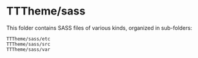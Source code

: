 # TTTheme/sass

This folder contains SASS files of various kinds, organized in sub-folders:

    TTTheme/sass/etc
    TTTheme/sass/src
    TTTheme/sass/var
